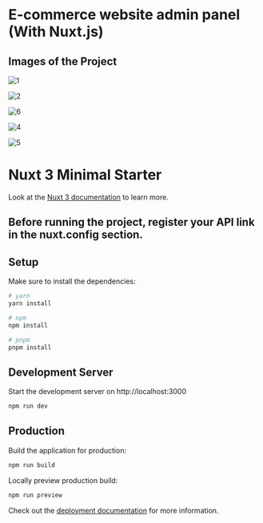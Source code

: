 # E-commerce website admin panel (With Nuxt.js)<br>
## Images of the Project

![1](https://github.com/HamidEidy/adminPanel/assets/148962898/58385a9d-744f-4cd7-8158-46c5828d3dff)

![2](https://github.com/HamidEidy/adminPanel/assets/148962898/38047b19-647e-4134-acb1-7c91abfe94c6)

![6](https://github.com/HamidEidy/adminPanel/assets/148962898/690c617f-30af-4b2e-b735-20c08f0cdfee)

![4](https://github.com/HamidEidy/adminPanel/assets/148962898/103630fc-147f-421f-936a-be0f6fbad8fc)

![5](https://github.com/HamidEidy/adminPanel/assets/148962898/0c380517-77d5-4412-acb3-91d2ff145aa1)



















# Nuxt 3 Minimal Starter

Look at the [Nuxt 3 documentation](https://nuxt.com/docs/getting-started/introduction) to learn more.

## Before running the project, register your API link in the nuxt.config section.
## Setup

Make sure to install the dependencies:

```bash
# yarn
yarn install

# npm
npm install

# pnpm
pnpm install
```

## Development Server

Start the development server on http://localhost:3000

```bash
npm run dev
```

## Production

Build the application for production:

```bash
npm run build
```

Locally preview production build:

```bash
npm run preview
```

Check out the [deployment documentation](https://nuxt.com/docs/getting-started/deployment) for more information.
